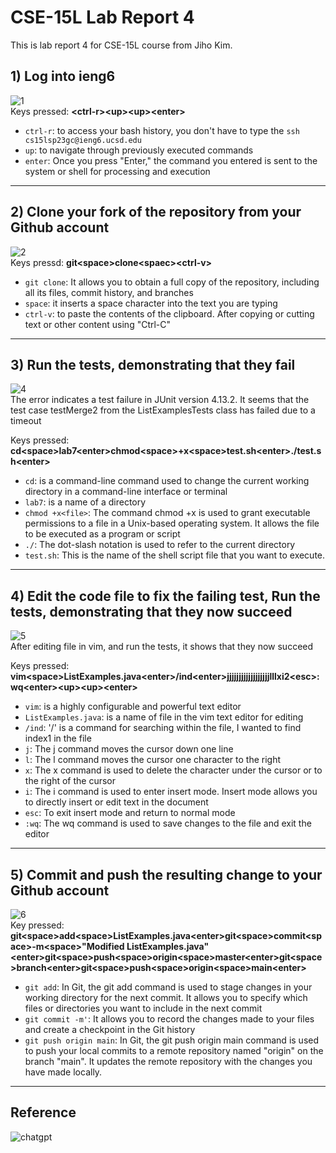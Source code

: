 # CSE-15L Lab Report 4
This is lab report 4 for CSE-15L course from Jiho Kim.
## 1) Log into ieng6
![1](https://github.com/jiho-98/cse15l-lab-reports/assets/129816454/c7e4f165-196d-401e-91b1-ff7631cdd4c0)    
Keys pressed: **\<ctrl-r>\<up>\<up>\<enter>**
* `ctrl-r`: to access your bash history, you don't have to type the `ssh cs15lsp23gc@ieng6.ucsd.edu`
* `up`:  to navigate through previously executed commands
* `enter`: Once you press "Enter," the command you entered is sent to the system or shell for processing and execution
---
## 2) Clone your fork of the repository from your Github account
![2](https://github.com/jiho-98/cse15l-lab-reports/assets/129816454/9b7f68e8-89b0-47f6-92ff-5a743ac56ed3)    
Keys pressd: **git\<space>clone\<spaec>\<ctrl-v>**
* `git clone`: It allows you to obtain a full copy of the repository, including all its files, commit history, and branches
* `space`: it inserts a space character into the text you are typing
* `ctrl-v`: to paste the contents of the clipboard. After copying or cutting text or other content using "Ctrl-C" 
---
## 3) Run the tests, demonstrating that they fail
![4](https://github.com/jiho-98/cse15l-lab-reports/assets/129816454/4095e435-0c6b-45fa-8427-74efa063900d)    
The error indicates a test failure in JUnit version 4.13.2. It seems that the test case testMerge2 from the ListExamplesTests class has failed due to a timeout    

Keys pressed: **cd\<space>lab7\<enter>chmod\<space>+x\<space>test.sh\<enter>./test.sh\<enter>**
* `cd`: is a command-line command used to change the current working directory in a command-line interface or terminal
* `lab7`: is a name of a directory
* `chmod +x<file>`: The command chmod +x is used to grant executable permissions to a file in a Unix-based operating system. It allows the file to be executed as a program or script
* `./`: The dot-slash notation is used to refer to the current directory
* `test.sh`: This is the name of the shell script file that you want to execute.
---
## 4) Edit the code file to fix the failing test, Run the tests, demonstrating that they now succeed
![5](https://github.com/jiho-98/cse15l-lab-reports/assets/129816454/9ddd39fa-5627-4d9e-a4bb-cb6d8bbec49f)    
After editing file in vim, and run the tests, it shows that they now succeed

Keys pressed: **vim\<space>ListExamples.java\<enter>/ind\<enter>jjjjjjjjjjjjjjjjjjlllxi2\<esc>:wq\<enter>\<up>\<up>\<enter>**
* `vim`: is a highly configurable and powerful text editor
* `ListExamples.java`: is a name of file in the vim text editor for editing
* `/ind`: '/' is a command for searching within the file, I wanted to find index1 in the file
* `j`: The j command moves the cursor down one line
* `l`: The l command moves the cursor one character to the right
* `x`: The x command is used to delete the character under the cursor or to the right of the cursor
* `i`: The i command is used to enter insert mode. Insert mode allows you to directly insert or edit text in the document
* `esc`: To exit insert mode and return to normal mode
* `:wq`: The wq command is used to save changes to the file and exit the editor    
---
## 5) Commit and push the resulting change to your Github account 
![6](https://github.com/jiho-98/cse15l-lab-reports/assets/129816454/9b1e0018-4f08-4e9b-a2f6-7b2de6ffb9ed)    
Key pressed: **git\<space>add\<space>ListExamples.java\<enter>git\<space>commit\<space>-m\<space>"Modified ListExamples.java"\<enter>git\<space>push\<space>origin\<space>master\<enter>git\<space>branch\<enter>git\<space>push\<space>origin\<space>main\<enter>**
* `git add`: In Git, the git add command is used to stage changes in your working directory for the next commit. It allows you to specify which files or directories you want to include in the next commit
* `git commit -m'`: It allows you to record the changes made to your files and create a checkpoint in the Git history
* `git push origin main`: In Git, the git push origin main command is used to push your local commits to a remote repository named "origin" on the branch "main". It updates the remote repository with the changes you have made locally.
---
## Reference
![chatgpt](https://github.com/jiho-98/cse15l-lab-reports/assets/129816454/74cd446e-6472-4d91-a3c9-1ea191dd4856)

